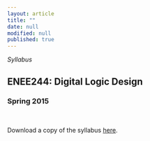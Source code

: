 ```yaml
---
layout: article
title: ""
date: null
modified: null
published: true
---
```


*Syllabus*



## ENEE244: Digital Logic Design

### Spring 2015
<br />

Download a copy of the syllabus [here](http://enee244.github.io/syllabus/syllabus_244.pdf).
